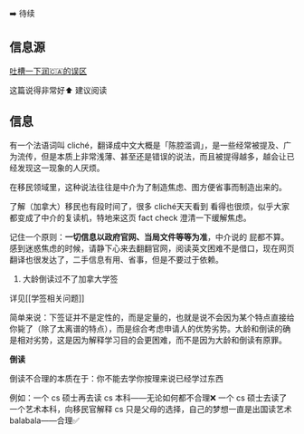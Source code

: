 ➡️ 待续

## 信息源

[吐槽一下润🇨🇦的误区](http://xhslink.com/ITZxMl)

这篇说得非常好⬆️ 建议阅读

## 信息

有一个法语词叫 cliché，翻译成中文大概是「陈腔滥调」，是一些经常被提及、广为流传，但是本质上非常浅薄、甚至还是错误的说法，而且被提得越多，越会让已经发现这一现象的人厌烦。

在移民领域里，这种说法往往是中介为了制造焦虑、图方便省事而制造出来的。

了解（加拿大）移民也有段时间了，很多 cliché天天看到 看得也很烦，似乎大家都变成了中介的复读机，特地来这页 fact check 澄清一下缓解焦虑。

记住一个原则：**一切信息以政府官网、当局文件等等为准**，中介说的 屁都不算。感到迷惑焦虑的时候，请静下心来去翻翻官网，阅读英文困难不是借口，现在网页翻译也很发达了，二手信息有用、省事，但是不要过于依赖。

1. 大龄倒读过不了加拿大学签

详见[[学签相关问题]]

简单来说：下签证并不是定性的，而是定量的，也就是说不会因为某个特点直接给你毙了（除了太离谱的特点），而是综合考虑申请人的优势劣势。大龄和倒读的确是相对劣势，这是因为解释学习目的会更困难，而不是因为大龄和倒读有原罪。

**倒读**

倒读不合理的本质在于：你不能去学你按理来说已经学过东西

例如：一个 cs 硕士再去读 cs 本科——无论如何都不合理❌
一个 cs 硕士去读了一个艺术本科，向移民官解释 cs 只是父母的选择，自己的梦想一直是出国读艺术 balabala——合理✅

